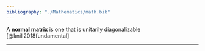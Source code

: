```yaml
---
bibliography: "./Mathematics/math.bib"
---
```


A **normal matrix** is one that is unitarily diagonalizable [@knill2018fundamental]

---